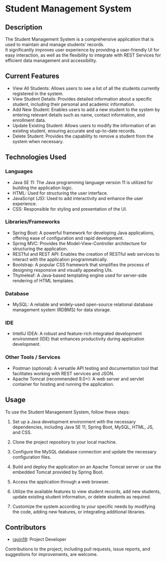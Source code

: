 # Student Management System

## Description
The Student Management System is a comprehensive application that is used to maintain and manage students’ records. <br/>
It significantly improves user experience by providing a user-friendly UI for easy interaction, as well as the flexibility to integrate with
REST Services for efficient data management and accessibility.

## Current Features
- View All Students: Allows users to see a list of all the students currently registered in the system.
- View Student Details: Provides detailed information about a specific student, including their personal and academic information.
- Add New Student: Enables users to add a new student to the system by entering relevant details such as name, contact information, and enrollment data.
- Update Existing Student: Allows users to modify the information of an existing student, ensuring accurate and up-to-date records.
- Delete Student: Provides the capability to remove a student from the system when necessary.

## Technologies Used
### Languages
- Java SE 11: The Java programming language version 11 is utilized for building the application logic.
- HTML: Used for structuring the user interface.
- JavaScript (JS): Used to add interactivity and enhance the user experience.
- CSS: Responsible for styling and presentation of the UI.

### Libraries/Frameworks
- Spring Boot: A powerful framework for developing Java applications, offering ease of configuration and rapid development.
- Spring MVC: Provides the Model-View-Controller architecture for structuring the application.
- RESTful and REST API: Enables the creation of RESTful web services to interact with the application programmatically.
- Bootstrap: A popular CSS framework that simplifies the process of designing responsive and visually appealing UIs.
- Thymeleaf: A Java-based templating engine used for server-side rendering of HTML templates.

### Database
- MySQL: A reliable and widely-used open-source relational database management system (RDBMS) for data storage.

### IDE
- IntelliJ IDEA: A robust and feature-rich integrated development environment (IDE) that enhances productivity during application development.

### Other Tools / Services
- Postman (optional): A versatile API testing and documentation tool that facilitates working with REST services and JSON.
- Apache Tomcat (recommended 9.0+): A web server and servlet container for hosting and running the application.

## Usage
To use the Student Management System, follow these steps:

1. Set up a Java development environment with the necessary dependencies, including Java SE 11, Spring Boot, MySQL, HTML, JS, and CSS.

2. Clone the project repository to your local machine.

3. Configure the MySQL database connection and update the necessary configuration files.

4. Build and deploy the application on an Apache Tomcat server or use the embedded Tomcat provided by Spring Boot.

5. Access the application through a web browser.

6. Utilize the available features to view student records, add new students, update existing student information, or delete students as required.

7. Customize the system according to your specific needs by modifying the code, adding new features, or integrating additional libraries.

## Contributors
- [rayin19](https://github.com/rayin19): Project Developer

Contributions to the project, including pull requests, issue reports, and suggestions for improvements, are welcome.

